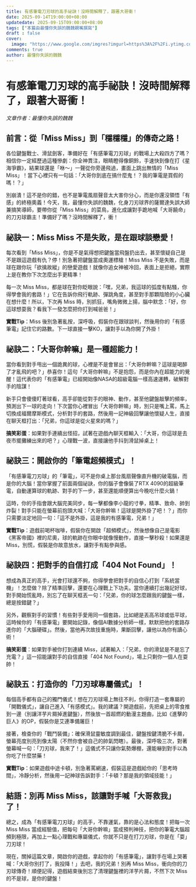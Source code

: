 ```yaml
---
title: 有感筆電刀刃球的高手祕訣！沒時間解釋了，跟著大哥衝！
date: 2025-09-14T19:00:00+08:00
updatedate: 2025-09-15T09:00:00+08:00
tags: ["本篇由最懂你失誤的魏魏親嘴撰寫"]
draft : false
cover:
  image: "https://www.google.com/imgres?imgurl=https%3A%2F%2Fi.ytimg.com%2Fvi%2F2swg7ztgHVc%2Foardefault.jpg%3Fsqp%3D-oaymwEYCJUDENAFSFqQAgHyq4qpAwcIARUAAIhC%26rs%3DAOn4CLDuyTW-9pVrXYxvpjrJ5xHgVmyF5Q&tbnid=j9ru-jMcJ_p0xM&vet=1&imgrefurl=https%3A%2F%2Fwww.youtube.com%2F%40%25E9%25AD%258F%25E5%25B7%258D%2Fshorts&docid=AT_LqxMpzUUV-M&w=405&h=720&hl=zh-TW&source=sh%2Fx%2Fim%2Fm1%2F4&kgs=301f3e8cbdbab0ad&shem=isst"
comments: true
author: 最懂你失誤的魏魏
---
```


# 有感筆電刀刃球的高手祕訣！沒時間解釋了，跟著大哥衝！

*文章作者：最懂你失誤的魏魏*

## 前言：從「Miss Miss」到「穩穩穩」的傳奇之路！

各位鍵盤戰士、滑鼠劍客，準備好在「有感筆電刀刃球」的戰場上大殺四方了嗎？相信你一定經歷過這種慘劇：你全神貫注，眼睛瞪得像銅鈴，手速快到像在打《星海爭霸》，結果球還是「咻～」一聲從你旁邊飛過，畫面上跳出無情的「Miss Miss」！當下心裡只有一句話：「大哥你到底在搞什麼鬼！？我的筆電是買假的嗎！？」

別崩潰！這不是你的錯，也不是筆電風扇聲音太大害你分心，而是你還沒領悟「有感」的終極奧義！今天，我，最懂你失誤的魏魏，化身刀刃球界的薩爾達失誤大師兼搞笑導師，要帶你從「Miss Miss」的菜鳥，進化成讓對手跪地喊「大哥饒命」的刀刃球霸主！準備好了嗎？沒時間解釋了，衝！

## 祕訣一：Miss Miss 不是失敗，是在跟球談戀愛！

每次看到「Miss Miss」，你是不是氣得想把鍵盤當飛盤扔出去，甚至懷疑自己是不是跟這遊戲有仇？停！別急著把鍵盤當成奧運標槍！Miss Miss 不是失敗，而是球在跟你玩「欲擒故縱」的戀愛遊戲！就像你追女神被冷回，表面上是拒絕，實際上是在教你下次怎麼出手更精準！

每一次 Miss Miss，都是球在對你眨眼說：「嘿，兄弟，我這球的弧度有點騷，你得學會我的套路！」它在告訴你飛行軌跡、彈跳角度，甚至對手那顆陰險的小心臟在想什麼！所以，下次再 Miss 時，別抓狂，嘴角微微上揚，腦中默念：「好，你這球想耍我？看我下一發怎麼把你打到喊爸爸！」

**實戰Tip**：Miss 後別急著亂按，深呼吸，假裝你在跟球談判，然後用你的「有感筆電」記住它的路數。下一球直接一擊KO，讓對手以為你開了外掛！

## 祕訣二：「大哥你幹嘛」是一種超能力！

當你看到對手甩出一個詭異的球，心裡是不是會冒出：「大哥你幹嘛？這球是喝醉了才亂飛的吧？」恭喜你！這句「大哥你幹嘛」不是抱怨，而是你內在超能力的覺醒！這代表你的「有感筆電」已經開始像NASA的超級電腦一樣高速運轉，破解對手的陰謀！

新手只會傻傻盯著球看，高手卻能從對手的眼神、動作，甚至他鍵盤敲擊的頻率，預測出下一球的走向！下次當你心裡冒出「大哥你幹嘛」時，別只是嘴上罵，馬上切換成福爾摩斯模式，分析對手的套路，然後用一記神級回擊讓他懷疑人生，直接在聊天框打出：「兄弟，你這球是從火星來的嗎？」

**搞笑彩蛋**：如果對手連續出怪招，試著在遊戲內聊天框輸入：「大哥，你這球是去夜市擺攤練出來的吧？」心理戰一波，直接讓他手抖到滑鼠掉桌上！

## 祕訣三：開啟你的「筆電超頻模式」！

「有感筆電刀刃球」的「筆電」，可不是你桌上那台風扇聲像直升機的破電腦，而是你的大腦！當你掌握了前面兩個祕訣，你的腦子會像裝了RTX 4090的超級筆電，自動運算球的軌跡、對手的下一步，甚至還能順便算出今晚吃什麼火鍋！

這時，你的手指會跟大腦完美同步，每一擊都像李小龍的寸拳，精準、致命、帥到炸裂！對手只能在螢幕前抱頭大喊：「大哥你幹嘛！這球是開外掛了吧！？」而你只需要淡定地回一句：「這不是外掛，這是我的有感筆電，兄弟！」

**實戰Tip**：遊戲前喝杯咖啡，假裝你在開啟「超頻模式」，然後想像自己是電影《黑客帝國》裡的尼奧，球的軌跡在你眼中就像慢動作，直接一擊秒殺！如果還是 Miss，別慌，假裝是你故意放水，讓對手有點參與感。

## 祕訣四：把對手的自信打成「404 Not Found」！

想成為真正的高手，光會打球還不夠，你得學會把對手的自信心打到「系統當機」！怎麼做？除了精準回擊，還要在心理戰上下功夫。當你連續打出幾記好球，對手開始慌亂時，別忘了在聊天框丟一句：「兄弟，你的球怎麼跟我的鍵盤一樣，總是按錯鍵？」

另外，觀察對手的習慣！有些對手愛用同一個套路，比如總是丟高吊球或低平球，這時候你的「有感筆電」要開始記錄，像個AI數據分析師一樣，默默把他的套路存進你的「大腦硬碟」。然後，當他再次故技重施時，果斷回擊，讓他以為你有讀心術！

**搞笑彩蛋**：如果對手被你打到連續 Miss，試著輸入：「兄弟，你的滑鼠是不是忘了充電？」這一招能讓對手的自信直接「404 Not Found」，場上只剩你一個人在耍帥！

## 祕訣五：打造你的「刀刃球專屬儀式」！

每個高手都有自己的獨門儀式！想在刀刃球場上無往不利，你得打造一套專屬的「開戰儀式」，讓自己進入「有感模式」。我的建議？開遊戲前，先把桌上的零食推到一邊（別讓洋芋片屑掉進鍵盤），然後放一首超燃的動漫主題曲，比如《進擊的巨人》的OP，假裝你是艾連準備屠巨！

接著，檢查你的「戰鬥裝備」：確保滑鼠靈敏度調到最佳，鍵盤按鍵清脆不卡屑，螢幕亮度別亮到像太陽（不然你會被自己的帥氣閃瞎）。最後，深呼吸三次，對著螢幕喊一句：「刀刃球，我來了！」這儀式不只讓你氣勢爆棚，還能嚇到對手以為你吃了什麼禁藥！

**實戰Tip**：如果遊戲中途卡頓，別急著罵網速，假裝這是遊戲給你的「思考時間」，冷靜分析，然後用一記神球告訴對手：「卡頓？那是我的領域技能！」

## 結語：別再 Miss Miss，該讓對手喊「大哥救我」了！

總之，成為「有感筆電刀刃球」的高手，不靠運氣，靠的是心法和態度！把每一次 Miss Miss 當成經驗值，把每句「大哥你幹嘛」當成預判神技，把你的筆電大腦超頻到極限，再加上一點心理戰和專屬儀式，你就不只是在打刀刃球，你是在「耍」刀刃球！

現在，關掉這篇文章，開啟你的遊戲，拿起你的「有感筆電」，讓對手在場上哭著喊：「大哥你別打了，我投降！」去吧，我的兄弟！別再 Miss Miss，衝向你的刀刃球傳奇！順便記得，遊戲結束後別忘了清理鍵盤裡的洋芋片屑，不然下次 Miss 的不是球，是你的鍵盤！
